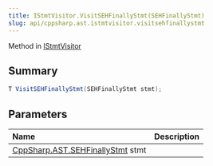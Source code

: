 ```yaml
---
title: IStmtVisitor.VisitSEHFinallyStmt(SEHFinallyStmt)
slug: api/cppsharp.ast.istmtvisitor.visitsehfinallystmt
---
```

Method in [IStmtVisitor](/api/cppsharp/ast/istmtvisitor)

## Summary



```csharp
T VisitSEHFinallyStmt(SEHFinallyStmt stmt);
```

## Parameters

|Name|Description|
|:---|:---|
|[CppSharp.AST.SEHFinallyStmt](/api/cppsharp/ast/sehfinallystmt) stmt||

